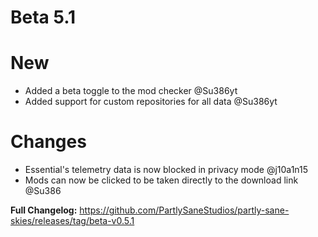 # Beta 5.1

# New

- Added a beta toggle to the mod checker @Su386yt
- Added support for custom repositories for all data @Su386yt


# Changes

- Essential's telemetry data is now blocked in privacy mode @j10a1n15
- Mods can now be clicked to be taken directly to the download link @Su386

**Full Changelog:** https://github.com/PartlySaneStudios/partly-sane-skies/releases/tag/beta-v0.5.1
